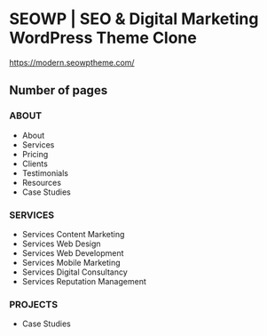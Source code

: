 # SEOWP | SEO & Digital Marketing WordPress Theme Clone

https://modern.seowptheme.com/

## Number of pages

### ABOUT

- About
- Services
- Pricing
- Clients
- Testimonials
- Resources
- Case Studies

### SERVICES

- Services Content Marketing
- Services Web Design
- Services Web Development
- Services Mobile Marketing
- Services Digital Consultancy
- Services Reputation Management

### PROJECTS

- Case Studies
